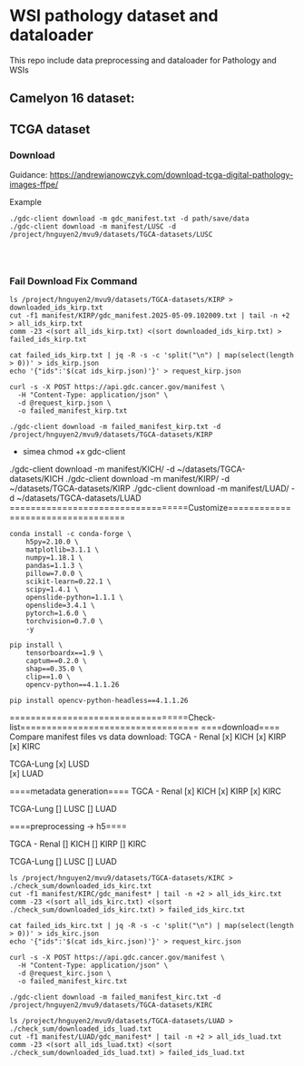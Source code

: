 # WSI pathology dataset and dataloader 
This repo include data preprocessing and dataloader for Pathology and WSIs 

## Camelyon 16 dataset: 



## TCGA dataset 

### Download
Guidance: https://andrewjanowczyk.com/download-tcga-digital-pathology-images-ffpe/

Example 

```
./gdc-client download -m gdc_manifest.txt -d path/save/data 
./gdc-client download -m manifest/LUSC -d /project/hnguyen2/mvu9/datasets/TGCA-datasets/LUSC




```


### Fail Download Fix Command 

``` 
ls /project/hnguyen2/mvu9/datasets/TGCA-datasets/KIRP > downloaded_ids_kirp.txt
cut -f1 manifest/KIRP/gdc_manifest.2025-05-09.102009.txt | tail -n +2 > all_ids_kirp.txt
comm -23 <(sort all_ids_kirp.txt) <(sort downloaded_ids_kirp.txt) > failed_ids_kirp.txt 

cat failed_ids_kirp.txt | jq -R -s -c 'split("\n") | map(select(length > 0))' > ids_kirp.json
echo '{"ids":'$(cat ids_kirp.json)'}' > request_kirp.json

curl -s -X POST https://api.gdc.cancer.gov/manifest \
  -H "Content-Type: application/json" \
  -d @request_kirp.json \
  -o failed_manifest_kirp.txt

./gdc-client download -m failed_manifest_kirp.txt -d /project/hnguyen2/mvu9/datasets/TGCA-datasets/KIRP 
```

- simea 
chmod +x gdc-client 

./gdc-client download -m manifest/KICH/ -d ~/datasets/TGCA-datasets/KICH 
./gdc-client download -m manifest/KIRP/ -d ~/datasets/TGCA-datasets/KIRP
./gdc-client download -m manifest/LUAD/ -d ~/datasets/TGCA-datasets/LUAD
==================================Customize==================================
```
conda install -c conda-forge \
    h5py=2.10.0 \
    matplotlib=3.1.1 \
    numpy=1.18.1 \
    pandas=1.1.3 \
    pillow=7.0.0 \
    scikit-learn=0.22.1 \
    scipy=1.4.1 \
    openslide-python=1.1.1 \
    openslide=3.4.1 \
    pytorch=1.6.0 \
    torchvision=0.7.0 \
    -y

pip install \
    tensorboardx==1.9 \
    captum==0.2.0 \
    shap==0.35.0 \
    clip==1.0 \
    opencv-python==4.1.1.26

pip install opencv-python-headless==4.1.1.26

``` 

==================================Check-list================================== 
====download==== 
Compare manifest files vs data download: 
TGCA - Renal 
[x] KICH 
[x] KIRP 
[x] KIRC

TCGA-Lung 
[x] LUSD  
[x] LUAD  

====metadata generation====
TGCA - Renal 
[x] KICH 
[x] KIRP 
[x] KIRC

TCGA-Lung 
[] LUSC
[] LUAD    

====preprocessing -> h5====


TGCA - Renal 
[] KICH 
[] KIRP 
[] KIRC

TCGA-Lung 
[] LUSC
[] LUAD  

```
ls /project/hnguyen2/mvu9/datasets/TGCA-datasets/KIRC > ./check_sum/downloaded_ids_kirc.txt 
cut -f1 manifest/KIRC/gdc_manifest* | tail -n +2 > all_ids_kirc.txt
comm -23 <(sort all_ids_kirc.txt) <(sort ./check_sum/downloaded_ids_kirc.txt) > failed_ids_kirc.txt 

cat failed_ids_kirc.txt | jq -R -s -c 'split("\n") | map(select(length > 0))' > ids_kirc.json
echo '{"ids":'$(cat ids_kirc.json)'}' > request_kirc.json

curl -s -X POST https://api.gdc.cancer.gov/manifest \
  -H "Content-Type: application/json" \
  -d @request_kirc.json \
  -o failed_manifest_kirc.txt

./gdc-client download -m failed_manifest_kirc.txt -d /project/hnguyen2/mvu9/datasets/TGCA-datasets/KIRC
``` 

```
ls /project/hnguyen2/mvu9/datasets/TGCA-datasets/LUAD > ./check_sum/downloaded_ids_luad.txt 
cut -f1 manifest/LUAD/gdc_manifest* | tail -n +2 > all_ids_luad.txt
comm -23 <(sort all_ids_luad.txt) <(sort ./check_sum/downloaded_ids_luad.txt) > failed_ids_luad.txt  

```

